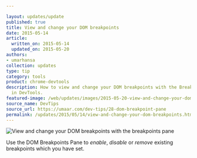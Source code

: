 ```yaml
---

layout: updates/update
published: true
title: View and change your DOM breakpoints
date: 2015-05-14
article:
  written_on: 2015-05-14
  updated_on: 2015-05-20
authors:
- umarhansa
collection: updates
type: tip
category: tools
product: chrome-devtools
description: How to view and change your DOM breakpoints with the Breakpoints pane
  in DevTools.
featured-image: /web/updates/images/2015-05-20-view-and-change-your-dom-breakpoints-with-the-breakpoints-pane/dom-breakpoint-pane.gif
source_name: DevTips
source_url: https://umaar.com/dev-tips/28-dom-breakpoint-pane
permalink: /updates/2015/05/14/view-and-change-your-dom-breakpoints.html
---
```

<img src="/web/updates/images/2015-05-20-view-and-change-your-dom-breakpoints-with-the-breakpoints-pane/dom-breakpoint-pane.gif" alt="View and change your DOM breakpoints with the breakpoints pane">

Use the DOM Breakpoints Pane to <em>enable</em>, <em>disable</em> or <em>remove</em> existing breakpoints  which you have set.